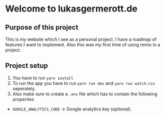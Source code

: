 # Welcome to lukasgermerott.de

## Purpose of this project

This is my website which I see as a personal project. I have a roadmap of features I want to implement. 
Also this was my first time of using remix in a project. 

## Project setup

1. You have to run `yarn install`
2. To run the app you have to run `yarn run dev` and `yarn run watch:css` seperately.
3. Also make sure to create a `.env` file which has to contain the following properties
- `GOOGLE_ANALYTICS_CODE` -> Google analytics key (optional).
